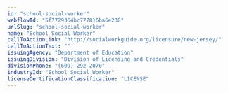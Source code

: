 ```yaml
---
id: "school-social-worker"
webflowId: "5f7729364bc777816ba6e238"
urlSlug: "school-social-worker"
name: "School Social Worker"
callToActionLink: "http://socialworkguide.org/licensure/new-jersey/"
callToActionText: ""
issuingAgency: "Department of Education"
issuingDivision: "Division of Licensing and Credentials"
divisionPhone: "(609) 292-2070"
industryId: "School Social Worker"
licenseCertificationClassification: "LICENSE"
---
```


